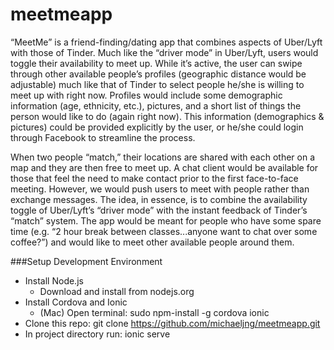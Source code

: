 # meetmeapp

“MeetMe” is a friend-finding/dating app that combines aspects of Uber/Lyft with
those of Tinder. Much like the “driver mode” in Uber/Lyft, users would toggle
their availability to meet up. While it’s active, the user can swipe through
other available people’s profiles (geographic distance would be adjustable)
much like that of Tinder to select people he/she is willing to meet up with
right now. Profiles would include some demographic information (age, ethnicity,
etc.), pictures, and a short list of things the person would like to do (again
right now). This information (demographics & pictures) could be provided
explicitly by the user, or he/she could login through Facebook to streamline
the process.

When two people “match,” their locations are shared with each other on a map
and they are then free to meet up. A chat client would be available for those
that feel the need to make contact prior to the first face-to-face meeting.
However, we would push users to meet with people rather than exchange messages.
The idea, in essence, is to combine the availability toggle of Uber/Lyft’s
“driver mode” with the instant feedback of Tinder’s “match” system. The app
would be meant for people who have some spare time (e.g. “2 hour break between
classes...anyone want to chat over some coffee?”) and would like to meet other
available people around them.

###Setup Development Environment
* Install Node.js
  * Download and install from nodejs.org
* Install Cordova and Ionic
  * (Mac) Open terminal: sudo npm-install -g cordova ionic
* Clone this repo: git clone https://github.com/michaeljng/meetmeapp.git
* In project directory run: ionic serve